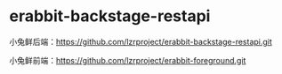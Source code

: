 # erabbit-backstage-restapi
小兔鲜后端：https://github.com/lzrproject/erabbit-backstage-restapi.git

小兔鲜前端：https://github.com/lzrproject/erabbit-foreground.git
